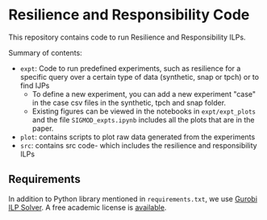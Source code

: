 # Resilience and Responsibility Code

This repository contains code to run Resilience and Responsibility ILPs.

Summary of contents:
- ``expt``: Code to run predefined experiments, such as resilience for a specific query over a certain type of data (synthetic, snap or tpch) or to find IJPs
    - To define a new experiment, you can add a new experiment "case" in the case csv files in the synthetic, tpch and snap folder.
    - Existing figures can be viewed in the notebooks in ``expt/expt_plots`` and the file ``SIGMOD_expts.ipynb`` includes all the plots that are in the paper.
- ``plot``: contains scripts to plot raw data generated from the experiments
- ``src``: contains src code- which includes the resilience and responsibility ILPs

## Requirements 

In addition to Python library mentioned in ``requirements.txt``, we use [Gurobi ILP Solver](https://www.gurobi.com/).
A free academic license is [available](https://www.gurobi.com/academia/academic-program-and-licenses/).